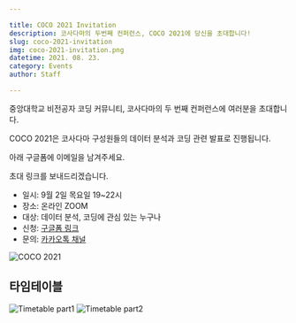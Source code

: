 ```yaml
---

title: COCO 2021 Invitation
description: 코사다마의 두번째 컨퍼런스, COCO 2021에 당신을 초대합니다!
slug: coco-2021-invitation
img: coco-2021-invitation.png
datetime: 2021. 08. 23.
category: Events
author: Staff

---
```


중앙대학교 비전공자 코딩 커뮤니티, 코사다마의 두 번째 컨퍼런스에 여러분을 초대합니다.

COCO 2021은 코사다마 구성원들의 데이터 분석과 코딩 관련 발표로 진행됩니다.

아래 구글폼에 이메일을 남겨주세요.

초대 링크를 보내드리겠습니다.


- 일시: 9월 2일 목요일 19~22시
- 장소: 온라인 ZOOM
- 대상: 데이터 분석, 코딩에 관심 있는 누구나
- 신청: [구글폼 링크](https://bit.ly/COCO2021?trk=public_post_share-update_update-text)
- 문의: [카카오톡 채널](http://pf.kakao.com/_MYkvK?trk=public_post_share-update_update-text)


![COCO 2021](/coco-2021-invitation/coco-2021-welcomeletter.png)

## 타임테이블

![Timetable part1](/coco-2021-invitation/coco-2021-part1.png)
![Timetable part2](/coco-2021-invitation/coco-2021-part2.png)